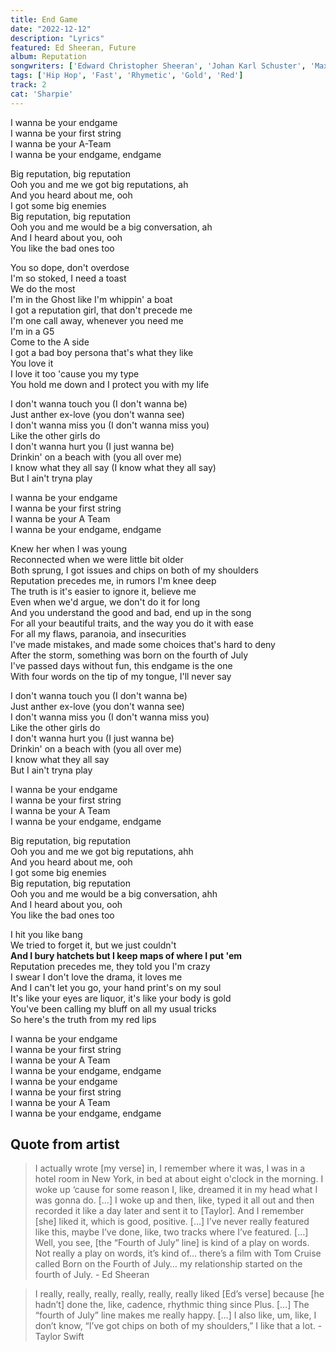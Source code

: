 ```yaml
---
title: End Game
date: "2022-12-12"
description: "Lyrics"
featured: Ed Sheeran, Future
album: Reputation
songwriters: ['Edward Christopher Sheeran', 'Johan Karl Schuster', 'Max Martin', 'Nayvadius Wilburn', 'Taylor Swift']
tags: ['Hip Hop', 'Fast', 'Rhymetic', 'Gold', 'Red']
track: 2
cat: 'Sharpie'
---
```


<p className='chorus'>
I wanna be your endgame <br />
I wanna be your first string <br />
I wanna be your A-Team <br />
I wanna be your endgame, endgame <br />
</p>
<p className='post-chorus'>
Big reputation, big reputation <br />
Ooh you and me we got big reputations, ah <br />
And you heard about me, ooh <br />
I got some big enemies <br />
Big reputation, big reputation <br />
Ooh you and me would be a big conversation, ah <br />
And I heard about you, ooh <br />
You like the bad ones too <br />
</p>
<p className='verse-one'>
You so dope, don't overdose <br />
I'm so stoked, I need a toast <br />
We do the most <br />
I'm in the Ghost like I'm whippin' a boat <br />
I got a reputation girl, that don't precede me <br />
I'm one call away, whenever you need me <br />
I'm in a G5 <br />
Come to the A side <br />
I got a bad boy persona that's what they like <br />
You love it <br />
I love it too 'cause you my type <br />
You hold me down and I protect you with my life <br />
</p>
<p className='pre-chorus'>
I don't wanna touch you (I don't wanna be) <br />
Just anther ex-love (you don't wanna see) <br />
I don't wanna miss you (I don't wanna miss you) <br />
Like the other girls do <br />
I don't wanna hurt you (I just wanna be) <br />
Drinkin' on a beach with (you all over me) <br />
I know what they all say (I know what they all say) <br />
But I ain't tryna play <br />
</p>
<p className='chorus'>
I wanna be your endgame <br />
I wanna be your first string <br />
I wanna be your A Team <br />
I wanna be your endgame, endgame <br />
</p>
<p className='verse-two'>
Knew her when I was young <br />
Reconnected when we were little bit older <br />
Both sprung, I got issues and chips on both of my shoulders <br />
Reputation precedes me, in rumors I'm knee deep <br />
The truth is it's easier to ignore it, believe me <br />
Even when we'd argue, we don't do it for long <br />
And you understand the good and bad, end up in the song <br />
For all your beautiful traits, and the way you do it with ease <br />
For all my flaws, paranoia, and insecurities <br />
I've made mistakes, and made some choices that's hard to deny <br />
After the storm, something was born on the fourth of July <br />
I've passed days without fun, this endgame is the one <br />
With four words on the tip of my tongue, I'll never say <br />
</p>
<p className='pre-chorus'>
I don't wanna touch you (I don't wanna be) <br />
Just anther ex-love (you don't wanna see) <br />
I don't wanna miss you (I don't wanna miss you) <br />
Like the other girls do <br />
I don't wanna hurt you (I just wanna be) <br />
Drinkin' on a beach with (you all over me) <br />
I know what they all say <br />
But I ain't tryna play <br />
</p>
<p className='chorus'>
I wanna be your endgame <br />
I wanna be your first string <br />
I wanna be your A Team <br />
I wanna be your endgame, endgame <br />
</p>
<p className='post-chorus'>
Big reputation, big reputation <br />
Ooh you and me we got big reputations, ahh <br />
And you heard about me, ooh <br />
I got some big enemies <br />
Big reputation, big reputation <br />
Ooh you and me would be a big conversation, ahh <br />
And I heard about you, ooh <br />
You like the bad ones too <br />
</p>
<p className="verse-three">
I hit you like bang <br />
We tried to forget it, but we just couldn't <br />
<strong className='fav-line'>
And I bury hatchets but I keep maps of where I put 'em <br />
</strong>
Reputation precedes me, they told you I'm crazy <br />
I swear I don't love the drama, it loves me <br />
And I can't let you go, your hand print's on my soul <br />
It's like your eyes are liquor, it's like your body is gold <br />
You've been calling my bluff on all my usual tricks <br />
So here's the truth from my red lips <br />
</p>
<p className='chorus'>
I wanna be your endgame <br />
I wanna be your first string <br />
I wanna be your A Team <br />
I wanna be your endgame, endgame <br />
I wanna be your endgame <br />
I wanna be your first string <br />
I wanna be your A Team <br />
I wanna be your endgame, endgame <br />
</p>

## Quote from artist
<blockquote>
I actually wrote [my verse] in, I remember where it was, I was in a hotel room in New York, in bed at about eight o'clock in the morning. I woke up ‘cause for some reason I, like, dreamed it in my head what I was gonna do. […] I woke up and then, like, typed it all out and then recorded it like a day later and sent it to [Taylor]. And I remember [she] liked it, which is good, positive. […] I’ve never really featured like this, maybe I’ve done, like, two tracks where I’ve featured. […] Well, you see, [the “Fourth of July” line] is kind of a play on words. Not really a play on words, it’s kind of… there’s a film with Tom Cruise called Born on the Fourth of July… my relationship started on the fourth of July. - Ed Sheeran
</blockquote>

<blockquote>
I really, really, really, really, really, really liked [Ed’s verse] because [he hadn’t] done the, like, cadence, rhythmic thing since Plus. […] The “fourth of July” line makes me really happy. […] I also like, um, like, I don’t know, “I’ve got chips on both of my shoulders,” I like that a lot. - Taylor Swift
</blockquote>